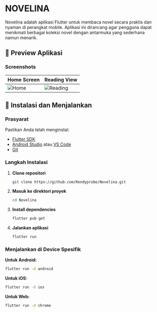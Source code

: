 # NOVELINA

Novelina adalah aplikasi Flutter untuk membaca novel secara praktis dan nyaman di perangkat mobile. Aplikasi ini dirancang agar pengguna dapat menikmati berbagai koleksi novel dengan antarmuka yang sederhana namun menarik.

## 📱 Preview Aplikasi

### Screenshots

| Home Screen | Reading View |
|-------------|--------------|
| ![Home](https://i.ibb.co.com/yFJRnRnX/Screenshot-20250921-103207.jpg) | ![Reading](https://i.ibb.co.com/XZ5sZM0Z/Screenshot-20250921-103224.jpg) |
## 🚀 Instalasi dan Menjalankan

### Prasyarat

Pastikan Anda telah menginstal:
- [Flutter SDK](https://flutter.dev/docs/get-started/install)
- [Android Studio](https://developer.android.com/studio) atau [VS Code](https://code.visualstudio.com/)
- [Git](https://git-scm.com/)

### Langkah Instalasi

1. **Clone repositori**
   ```bash
   git clone https://github.com/Rendyprobe/Novelina.git
   ```

2. **Masuk ke direktori proyek**
   ```bash
   cd Novelina
   ```

3. **Install dependencies**
   ```bash
   flutter pub get
   ```

4. **Jalankan aplikasi**
   ```bash
   flutter run
   ```

### Menjalankan di Device Spesifik

**Untuk Android:**
```bash
flutter run -d android
```

**Untuk iOS:**
```bash
flutter run -d ios
```

**Untuk Web:**
```bash
flutter run -d chrome
```
